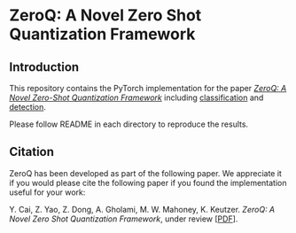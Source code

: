 # ZeroQ: A Novel Zero Shot Quantization Framework



## Introduction

This repository contains the PyTorch implementation for the paper [*ZeroQ: A Novel Zero-Shot Quantization Framework*](https://arxiv.org/abs/2001.00281) including [classification](https://github.com/amirgholami/ZeroQ/tree/master/classification) and [detection](https://github.com/amirgholami/ZeroQ/tree/master/detection).

Please follow README in each directory to reproduce the results.


## Citation
ZeroQ has been developed as part of the following paper. We appreciate it if you would please cite the following paper if you found the implementation useful for your work:

Y. Cai, Z. Yao, Z. Dong, A. Gholami, M. W. Mahoney, K. Keutzer. *ZeroQ: A Novel Zero Shot Quantization Framework*, under review [[PDF](https://arxiv.org/pdf/2001.00281.pdf)].

